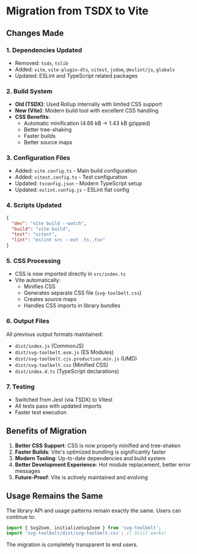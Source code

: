 # Migration from TSDX to Vite

## Changes Made

### 1. **Dependencies Updated**
- Removed: `tsdx`, `tslib`
- Added: `vite`, `vite-plugin-dts`, `vitest`, `jsdom`, `@eslint/js`, `globals`
- Updated: ESLint and TypeScript related packages

### 2. **Build System**
- **Old (TSDX)**: Used Rollup internally with limited CSS support
- **New (Vite)**: Modern build tool with excellent CSS handling
- **CSS Benefits**:
  - Automatic minification (4.66 kB → 1.43 kB gzipped)
  - Better tree-shaking
  - Faster builds
  - Better source maps

### 3. **Configuration Files**
- Added: `vite.config.ts` - Main build configuration
- Added: `vitest.config.ts` - Test configuration
- Updated: `tsconfig.json` - Modern TypeScript setup
- Updated: `eslint.config.js` - ESLint flat config

### 4. **Scripts Updated**
```json
{
  "dev": "vite build --watch",
  "build": "vite build",
  "test": "vitest",
  "lint": "eslint src --ext .ts,.tsx"
}
```

### 5. **CSS Processing**
- CSS is now imported directly in `src/index.ts`
- Vite automatically:
  - Minifies CSS
  - Generates separate CSS file (`svg-toolbelt.css`)
  - Creates source maps
  - Handles CSS imports in library bundles

### 6. **Output Files**
All previous output formats maintained:
- `dist/index.js` (CommonJS)
- `dist/svg-toolbelt.esm.js` (ES Modules)
- `dist/svg-toolbelt.cjs.production.min.js` (UMD)
- `dist/svg-toolbelt.css` (Minified CSS)
- `dist/index.d.ts` (TypeScript declarations)

### 7. **Testing**
- Switched from Jest (via TSDX) to Vitest
- All tests pass with updated imports
- Faster test execution

## Benefits of Migration

1. **Better CSS Support**: CSS is now properly minified and tree-shaken
2. **Faster Builds**: Vite's optimized bundling is significantly faster
3. **Modern Tooling**: Up-to-date dependencies and build system
4. **Better Development Experience**: Hot module replacement, better error messages
5. **Future-Proof**: Vite is actively maintained and evolving

## Usage Remains the Same

The library API and usage patterns remain exactly the same. Users can continue to:

```javascript
import { SvgZoom, initializeSvgZoom } from 'svg-toolbelt';
import 'svg-toolbelt/dist/svg-toolbelt.css'; // Still works!
```

The migration is completely transparent to end users.
